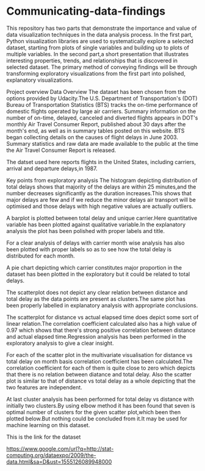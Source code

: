 # Communicating-data-findings
This repository has two parts that demonstrate the importance and value of data visualization techniques in the data analysis process. In the first part,  Python visualization libraries are used to systematically explore a selected dataset, starting from plots of single variables and building up to plots of multiple variables. In the second part,a short presentation that illustrates interesting properties, trends, and relationships that is discovered in selected dataset. The primary method of conveying findings will be through transforming exploratory visualizations from the first part into polished, explanatory visualizations.

Project overview
Data Overview
The dataset has been chosen from the options provided by Udacity.The U.S. Department of Transportation's (DOT) Bureau of Transportation Statistics (BTS) tracks the on-time performance of domestic flights operated by large air carriers. Summary information on the number of on-time, delayed, canceled and diverted flights appears in DOT's monthly Air Travel Consumer Report, published about 30 days after the month's end, as well as in summary tables posted on this website. BTS began collecting details on the causes of flight delays in June 2003. Summary statistics and raw data are made available to the public at the time the Air Travel Consumer Report is released.

The datset used here reports flights in the United States, including carriers, arrival and departure delays,in 1987.

Key points from exploratory analysis
The histogram depicting distribution of total delays shows that majority of the delays are within 25 minutes,and the number decreases significantly as the duration increases.This shows that major delays are few and if we reduce the minor delays air transport will be optimised and those delays with high negative values are actually outliers.

A barplot is plotted between total delay and unique carrier.Here quantitative variable has been plotted against qualitative variable.In the explanatory analysis the plot has been polished with proper labels and title.

For a clear analysis of delays with carrier month wise analysis has also been plotted with proper labels so as to see how the total delay is distributed for each month.

A pie chart depicting which carrier constitutes major proportion in the dataset has been plotted in the exploratory but it could be related to total delays.

The scatterplot does not depict any clear relation between distance and total delay as the data points are present as clusters.The same plot has been properly labelled in explanatory analysis with appropriate conclusions.

The scatterplot for distance vs actual elapsed time does depict some sort of linear relation.The correlation coefficient calculated also has a high value of 0.97 which shows that there's strong positive correlation between distance and actual elapsed time.Regression analysis has been performed in the exploratory analysis to give a clear insight.

For each of the scatter plot in the multivariate visualisation for distance vs total delay on month basis correlation coefficient has been calculated.The correlation coefficient for each of them is quite close to zero which depicts that there is no relation between diatance and total delay. Also the scatter plot is similar to that of distance vs total delay as a whole depicting that the two features are independent.

At last cluster analysis has been performed for total delay vs distance with initially two clusters.By using elbow method it has been found that seven is optimal number of clusters for the given scatter plot,which been then plotted below.But nothing could be concluded from it.It may be used for machine learning on this dataset.

This is the link for the dataset

https://www.google.com/url?q=http://stat-computing.org/dataexpo/2009/the-data.html&sa=D&ust=1555126089948000
